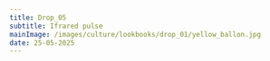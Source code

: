 ```yaml
---
title: Drop_05
subtitle: Ifrared pulse
mainImage: /images/culture/lookbooks/drop_01/yellow_ballon.jpg
date: 25-05-2025
---
```


